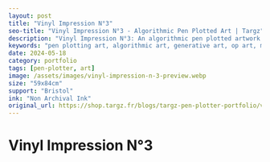 ```yaml
---
layout: post
title: "Vinyl Impression N°3"
seo-title: "Vinyl Impression N°3 - Algorithmic Pen Plotted Art | Targz"
description: "Vinyl Impression N°3: An algorithmic pen plotted artwork featuring geometric patterns. 59x84cm non archival ink on Bristol paper."
keywords: "pen plotting art, algorithmic art, generative art, op art, mathematical art, geometric patterns, bristol paper, precision plotting"
date: 2024-05-18
category: portfolio
tags: [pen-plotter, art]
image: /assets/images/vinyl-impression-n-3-preview.webp
size: "59x84cm"
support: "Bristol"
ink: "Non Archival Ink"
original_url: https://shop.targz.fr/blogs/targz-pen-plotter-portfolio/vinyl-impression-n-3
---
```


# Vinyl Impression N°3

